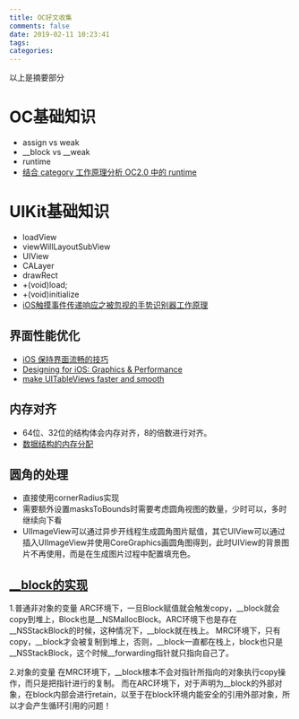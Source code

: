 ```yaml
---
title: OC好文收集
comments: false
date: 2019-02-11 10:23:41
tags:
categories:
---
```


以上是摘要部分
<!--more-->

# OC基础知识

* assign vs weak
* __block vs __weak
* runtime
* [结合 category 工作原理分析 OC2.0 中的 runtime](http://ios.jobbole.com/87623/)

# UIKit基础知识

* loadView
* viewWillLayoutSubView
* UIView
* CALayer
* drawRect
* +(void)load;
* +(void)initialize
* [iOS触摸事件传递响应之被忽视的手势识别器工作原理](https://www.jianshu.com/p/8dca02b4687e)

## 界面性能优化

* [iOS 保持界面流畅的技巧](https://blog.ibireme.com/2015/11/12/smooth_user_interfaces_for_ios/)
* [Designing for iOS: Graphics &amp; Performance](https://thoughtbot.com/blog/designing-for-ios-graphics-performance)
* [make UITableViews faster and smooth](https://medium.com/ios-os-x-development/perfect-smooth-scrolling-in-uitableviews-fd609d5275a5)

## 内存对齐

* 64位、32位的结构体会内存对齐，8的倍数进行对齐。
* [数据结构的内存分配](http://www.catb.org/esr/structure-packing/)

## 圆角的处理

* 直接使用cornerRadius实现
* 需要额外设置masksToBounds时需要考虑圆角视图的数量，少时可以，多时继续向下看
* UIImageView可以通过异步开线程生成圆角图片赋值，其它UIView可以通过插入UIImageView并使用CoreGraphics画圆角图得到，此时UIView的背景图片不再使用，而是在生成图片过程中配置填充色。

## [__block的实现](https://www.jianshu.com/p/ee9756f3d5f6)

1.普通非对象的变量
ARC环境下，一旦Block赋值就会触发copy，__block就会copy到堆上，Block也是__NSMallocBlock。ARC环境下也是存在__NSStackBlock的时候，这种情况下，__block就在栈上。
MRC环境下，只有copy，__block才会被复制到堆上，否则，__block一直都在栈上，block也只是__NSStackBlock，这个时候__forwarding指针就只指向自己了。

2.对象的变量
在MRC环境下，__block根本不会对指针所指向的对象执行copy操作，而只是把指针进行的复制。
而在ARC环境下，对于声明为__block的外部对象，在block内部会进行retain，以至于在block环境内能安全的引用外部对象，所以才会产生循环引用的问题！
